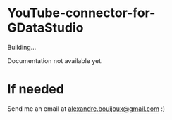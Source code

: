 # YouTube-connector-for-GDataStudio

Building...

Documentation not available yet.

# If needed

Send me an email at alexandre.bouijoux@gmail.com :)
